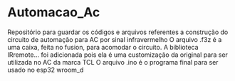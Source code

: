# Automacao_Ac
Repositório para guardar os códigos e arquivos referentes a construção do circuito de automação para AC por sinal infravermelho
O arquivo .f3z é a uma caixa, feita no fusion, para acomodar o circuito.
A biblioteca IRremote... foi adicionada pois ela é uma customização da original para ser utilizada no AC da marca TCL
O arquivo .ino é o programa final para ser usado no esp32 wroom_d
